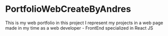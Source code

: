 # PortfolioWebCreateByAndres
This is my web portfolio in this project I represent my projects in a web page made in my time as a web developer - FrontEnd specialized in React JS
